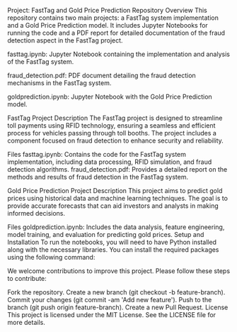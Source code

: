 Project: FastTag and Gold Price Prediction
Repository Overview
This repository contains two main projects: a FastTag system implementation and a Gold Price Prediction model. It includes Jupyter Notebooks for running the code and a PDF report for detailed documentation of the fraud detection aspect in the FastTag project.


fasttag.ipynb: Jupyter Notebook containing the implementation and analysis of the FastTag system.

fraud_detection.pdf: PDF document detailing the fraud detection mechanisms in the FastTag system.

goldprediction.ipynb: Jupyter Notebook with the Gold Price Prediction model.

FastTag Project
Description
The FastTag project is designed to streamline toll payments using RFID technology, ensuring a seamless and efficient process for vehicles passing through toll booths. The project includes a component focused on fraud detection to enhance security and reliability.

Files
fasttag.ipynb: Contains the code for the FastTag system implementation, including data processing, RFID simulation, and fraud detection algorithms.
fraud_detection.pdf: Provides a detailed report on the methods and results of fraud detection in the FastTag system.


Gold Price Prediction Project
Description
This project aims to predict gold prices using historical data and machine learning techniques. The goal is to provide accurate forecasts that can aid investors and analysts in making informed decisions.

Files
goldprediction.ipynb: Includes the data analysis, feature engineering, model training, and evaluation for predicting gold prices.
Setup and Installation
To run the notebooks, you will need to have Python installed along with the necessary libraries. You can install the required packages using the following command:


We welcome contributions to improve this project. Please follow these steps to contribute:

Fork the repository.
Create a new branch (git checkout -b feature-branch).
Commit your changes (git commit -am 'Add new feature').
Push to the branch (git push origin feature-branch).
Create a new Pull Request.
License
This project is licensed under the MIT License. See the LICENSE file for more details.
